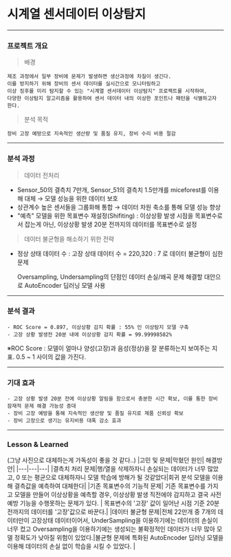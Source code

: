 # 시계열 센서데이터 이상탐지
---

### 프로젝트 개요

> 배경

```
제조 과정에서 일부 장비에 문제가 발생하면 생산과정에 차질이 생긴다.
이를 방지하기 위해 장비의 센서 데이터를 실시간으로 모니터링하고 
이상 징후를 미리 탐지할 수 있는 "시계열 센서데이터 이상탐지" 프로젝트를 시작하여,
다양한 이상탐지 알고리즘을 활용하여 센서 데이터 내의 이상한 포인트나 패턴을 식별하고자 한다.
```

> 분석 목적

```
장비 고장 예방으로 지속적인 생산량 및 품질 유지, 장비 수리 비용 절감
```
---
### 분석 과정 

> 데이터 전처리

- Sensor_50의 결측치 7만개, Sensor_51의 결측치 1.5만개를 miceforest를 이용해 대체 → 모델 성능을 위한 데이터 보호
- 상관계수 높은 센서들을 그룹화해 통합 → 데이터 차원 축소를 통해 모델 성능 향상
- "예측" 모델을 위한 목표변수 재설정(Shifiting) : 이상상황 발생 시점을 목표변수로서 잡는게 아닌, 이상상황 발생 20분 전까지의 데이터를 목표변수로 설정
> 데이터 불균형을 해소하기 위한 전략

- 정상 상태 데이터 수 : 고장 상태 데이터 수 = 220,320 : 7 로 데이터 불균형이 심한 문제

  Oversampling, Undersampling의 단점인 데이터 손실/왜곡 문제 해결할 대안으로 AutoEncoder 딥러닝 모델 사용

---
### 분석 결과
```
- ROC Score = 0.897, 이상상황 감지 확률 : 55% 인 이상탐지 모델 구축
- 고장 상황 발생전 20분 내에 이상상황 감지 확률 = 99.99998582%
```
※ROC Score : 모델이 얼마나 양성(고장)과 음성(정상)을 잘 분류하는지 보여주는 지표. 0.5 ~ 1 사이의 값을 가진다.

---
### 기대 효과
```
- 고장 상황 발생 20분 전에 이상상황 알림을 함으로서 충분한 시간 확보, 이를 통한 장비 잠재적 문제 해결 가능성 증대
- 장비 고장 예방을 통해 지속적인 생산량 및 품질 유지로 제품 신뢰성 확보
- 장비 고장으로 생기는 유지비용 대폭 감소 효과
```

---
### Lesson & Learned
(그냥 사진으로 대체하는게 가독성이 좋을 것 같다..)
|고민 및 문제|막혔던 원인| 해결방안|
|---|---|---|
|결측치 처리 문제|행/열을 삭제하자니 손실되는 데이터가 너무 많았고, 0 또는 평균으로 대체하자니 모델 학습에 방해가 될 것같았다|회귀 분석 모델을 이용해 결측값을 예측하여 대체한다|
|기존 목표변수의 기능적 문제| 기존 목표변수를 가지고 모델을 만들어 이상상황을 예측할 경우, 이상상황 발생 직전에야 감지하고 결국 사전예방 기능을 수행못하는 문제가 있다. | 목표변수의 '고장' 값이 일어난 시점 기준 20분 전까지의 데이터를 '고장'값으로 바꾼다.|
|데이터 불균형 문제|전체 22만개 중 7개의 데이터만이 고장상태 데이터이어서, UnderSampling을 이용하기에는 데이터의 손실이 너무 컸고 Oversampling을 이용하기에는 생성되는 불확정적인 데이터가 너무 많아 모델 정확도가 낮아질 위험이 있었다.|불균형 문제에 특화된 AutoEncoder 딥러닝 모델을 이용해 데이터의 손실 없이 학습을 시킬 수 있었다. |
